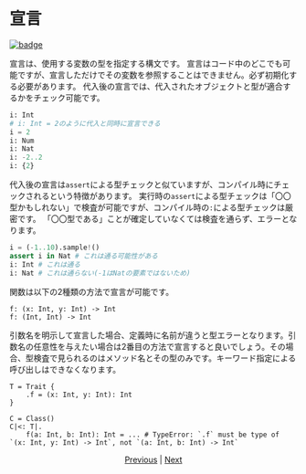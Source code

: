 # 宣言

[![badge](https://img.shields.io/endpoint.svg?url=https%3A%2F%2Fgezf7g7pd5.execute-api.ap-northeast-1.amazonaws.com%2Fdefault%2Fsource_up_to_date%3Fowner%3Derg-lang%26repos%3Derg%26ref%3Dmain%26path%3Ddoc/EN/syntax/03_declaration.md%26commit_hash%3D20aa4f02b994343ab9600317cebafa2b20676467)](https://gezf7g7pd5.execute-api.ap-northeast-1.amazonaws.com/default/source_up_to_date?owner=erg-lang&repos=erg&ref=main&path=doc/EN/syntax/03_declaration.md&commit_hash=20aa4f02b994343ab9600317cebafa2b20676467)

宣言は、使用する変数の型を指定する構文です。
宣言はコード中のどこでも可能ですが、宣言しただけでその変数を参照することはできません。必ず初期化する必要があります。
代入後の宣言では、代入されたオブジェクトと型が適合するかをチェック可能です。

```python
i: Int
# i: Int = 2のように代入と同時に宣言できる
i = 2
i: Num
i: Nat
i: -2..2
i: {2}
```

代入後の宣言は`assert`による型チェックと似ていますが、コンパイル時にチェックされるという特徴があります。
実行時の`assert`による型チェックは「〇〇型かもしれない」で検査が可能ですが、コンパイル時の`:`による型チェックは厳密です。
「〇〇型である」ことが確定していなくては検査を通らず、エラーとなります。

```python
i = (-1..10).sample!()
assert i in Nat # これは通る可能性がある
i: Int # これは通る
i: Nat # これは通らない(-1はNatの要素ではないため)
```

関数は以下の2種類の方法で宣言が可能です。

```python,checker_ignore
f: (x: Int, y: Int) -> Int
f: (Int, Int) -> Int
```

引数名を明示して宣言した場合、定義時に名前が違うと型エラーとなります。引数名の任意性を与えたい場合は2番目の方法で宣言すると良いでしょう。その場合、型検査で見られるのはメソッド名とその型のみです。キーワード指定による呼び出しはできなくなります。

```python,compile_fail
T = Trait {
    .f = (x: Int, y: Int): Int
}

C = Class()
C|<: T|.
    f(a: Int, b: Int): Int = ... # TypeError: `.f` must be type of `(x: Int, y: Int) -> Int`, not `(a: Int, b: Int) -> Int`
```

<p align='center'>
    <a href='./02_name.md'>Previous</a> | <a href='./04_function.md'>Next</a>
</p>
